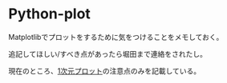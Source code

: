 # Python-plot
Matplotlibでプロットをするために気をつけることをメモしておく。

追記してほしい/すべき点があったら堀田まで連絡をされたし。

現在のところ、[1次元プロット](1dplot.ipynb)の注意点のみを記載している。

